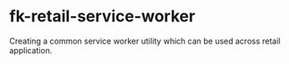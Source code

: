 # fk-retail-service-worker
Creating a common service worker utility which can be used across retail application.
